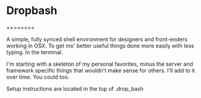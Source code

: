 # Dropbash
========

A simple, fully synced shell environment for designers and front-enders working in OSX. To get mo' better useful things done more easily with less typing. In the terminal.

I'm starting with a skeleton of my personal favorites, minus the server and framework specific things that wouldn't make sense for others. I'll add to it over time. You could too.

Setup instructions are located in the top of .drop_bash